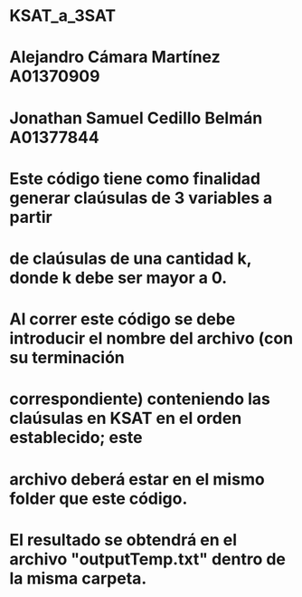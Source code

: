 # KSAT_a_3SAT
# Alejandro Cámara Martínez	A01370909
# Jonathan Samuel Cedillo Belmán	A01377844
# 
# Este código tiene como finalidad generar claúsulas de 3 variables a partir
# de claúsulas de una cantidad k, donde k debe ser mayor a 0.
# 
# Al correr este código se debe introducir el nombre del archivo (con su terminación 
# correspondiente) conteniendo las claúsulas en KSAT en el orden establecido; este 
# archivo deberá estar en el mismo folder que este código.
# 
# El resultado se obtendrá en el archivo "outputTemp.txt" dentro de la misma carpeta.
